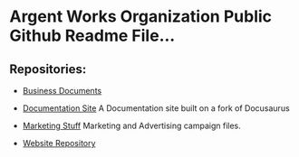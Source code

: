 # Argent Works Organization Public Github Readme File...

## Repositories:
  - [Business Documents](https://github.com/ArgentWorks/Argent-Business)
  - [Documentation Site](https://github.com/ArgentWorks/Docs)
    A Documentation site built on a fork of Docusaurus
    
  - [Marketing Stuff](https://github.com/ArgentWorks/Argent-Marketing)
    Marketing and Advertising campaign files.
    
  - [Website Repository](https://github.com/ArgentWorks/ArgentWorks-Website)
